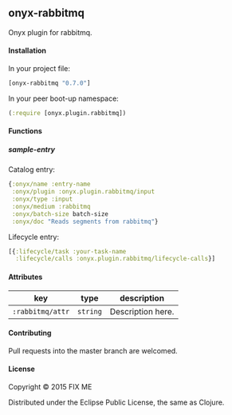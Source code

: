 ## onyx-rabbitmq

Onyx plugin for rabbitmq.

#### Installation

In your project file:

```clojure
[onyx-rabbitmq "0.7.0"]
```

In your peer boot-up namespace:

```clojure
(:require [onyx.plugin.rabbitmq])
```

#### Functions

##### sample-entry

Catalog entry:

```clojure
{:onyx/name :entry-name
 :onyx/plugin :onyx.plugin.rabbitmq/input
 :onyx/type :input
 :onyx/medium :rabbitmq
 :onyx/batch-size batch-size
 :onyx/doc "Reads segments from rabbitmq"}
```

Lifecycle entry:

```clojure
[{:lifecycle/task :your-task-name
  :lifecycle/calls :onyx.plugin.rabbitmq/lifecycle-calls}]
```

#### Attributes

|key                           | type      | description
|------------------------------|-----------|------------
|`:rabbitmq/attr`            | `string`  | Description here.

#### Contributing

Pull requests into the master branch are welcomed.

#### License

Copyright © 2015 FIX ME

Distributed under the Eclipse Public License, the same as Clojure.
